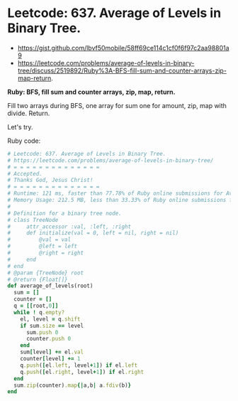 # Leetcode: 637. Average of Levels in Binary Tree.

- https://gist.github.com/lbvf50mobile/58ff69ce114c1cf0f6f97c2aa98801a9
- https://leetcode.com/problems/average-of-levels-in-binary-tree/discuss/2519892/Ruby%3A-BFS-fill-sum-and-counter-arrays-zip-map-return.

**Ruby: BFS, fill sum and counter arrays, zip, map, return.**

Fill two arrays during BFS, one array for sum one for amount, zip, map with divide. Return.

Let's try.

Ruby code:
```Ruby
# Leetcode: 637. Average of Levels in Binary Tree.
# https://leetcode.com/problems/average-of-levels-in-binary-tree/
# = = = = = = = = = = = = = =
# Accepted.
# Thanks God, Jesus Christ!
# = = = = = = = = = = = = = =
# Runtime: 121 ms, faster than 77.78% of Ruby online submissions for Average of Levels in Binary Tree.
# Memory Usage: 212.5 MB, less than 33.33% of Ruby online submissions for Average of Levels in Binary Tree.
#
# Definition for a binary tree node.
# class TreeNode
#     attr_accessor :val, :left, :right
#     def initialize(val = 0, left = nil, right = nil)
#         @val = val
#         @left = left
#         @right = right
#     end
# end
# @param {TreeNode} root
# @return {Float[]}
def average_of_levels(root)
  sum = []
  counter = []
  q = [[root,0]]
  while ! q.empty?
    el, level = q.shift
    if sum.size == level
      sum.push 0
      counter.push 0
    end
    sum[level] += el.val
    counter[level] += 1
    q.push([el.left, level+1]) if el.left
    q.push([el.right, level+1]) if el.right
  end
  sum.zip(counter).map{|a,b| a.fdiv(b)}
end
```
